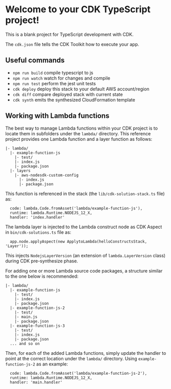 # Welcome to your CDK TypeScript project!

This is a blank project for TypeScript development with CDK.

The `cdk.json` file tells the CDK Toolkit how to execute your app.

## Useful commands

 * `npm run build`   compile typescript to js
 * `npm run watch`   watch for changes and compile
 * `npm run test`    perform the jest unit tests
 * `cdk deploy`      deploy this stack to your default AWS account/region
 * `cdk diff`        compare deployed stack with current state
 * `cdk synth`       emits the synthesized CloudFormation template

## Working with Lambda functions

The best way to manage Lambda functions within your CDK project is to locate them in subfolders under the `lambda/`
directory. This reference project provides one Lambda function and a layer function as follows:

```
|- lambda/
  |- example-function-js
    |- test/
    |- index.js
    |- package.json
  |- layers
    |- aws-nodesdk-custom-config
      |- index.js
      |- package.json
```

This function is referenced in the stack (the `lib/cdk-solution-stack.ts` file) as:

```
  code: lambda.Code.fromAsset('lambda/example-function-js'),
  runtime: lambda.Runtime.NODEJS_12_X,
  handler: 'index.handler'
```

The lambda layer is injected to the Lambda construct node as CDK Aspect in `bin/cdk-solutions.ts` file as:

```
  app.node.applyAspect(new ApplytoLambda(helloConstructsStack, 'Layer'));
```

This injects `NodejsLayerVersion` (an extension of `lambda.LayerVersion` class) during CDK pre-synthesize phase.

For adding one or more Lambda source code packages, a structure similar to the one below is recommended:

```
|- lambda/
  |- example-function-js
    |- test/
    |- index.js
    |- package.json
  |- example-function-js-2
    |- test/
    |- main.js
    |- package.json
  |- example-function-js-3
    |- test/
    |- index.js
    |- package.json
  ... and so on
```

Then, for each of the added Lambda functions, simply update the handler to point at the correct location under the
`lambda/` directory. Using `example-function-js-2` as an example:

```
  code: lambda.Code.fromAsset('lambda/example-function-js-2'),
  runtime: lambda.Runtime.NODEJS_12_X,
  handler: 'main.handler'
```

